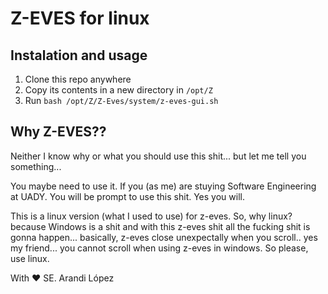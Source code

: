 # Z-EVES for linux

## Instalation and usage

1. Clone this repo anywhere
2. Copy its contents in a new directory in `/opt/Z`
3. Run `bash /opt/Z/Z-Eves/system/z-eves-gui.sh`

## Why Z-EVES??

Neither I know why or what you should use this shit... but let me tell you something...

You maybe need to use it. If you (as me) are stuying Software Engineering at UADY. You will be prompt to use this shit. Yes you will.

This is a linux version (what I used to use) for z-eves. So, why linux? because Windows is a shit and with this z-eves shit all the fucking shit is gonna happen... basically, z-eves close unexpectally when you scroll.. yes my friend... you cannot scroll when using z-eves in windows. So please, use linux.

With :heart: SE. Arandi López
